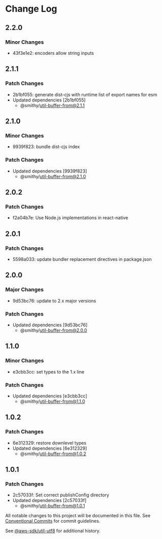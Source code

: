 # Change Log

## 2.2.0

### Minor Changes

- 43f3e1e2: encoders allow string inputs

## 2.1.1

### Patch Changes

- 2b1bf055: generate dist-cjs with runtime list of export names for esm
- Updated dependencies [2b1bf055]
  - @smithy/util-buffer-from@2.1.1

## 2.1.0

### Minor Changes

- 9939f823: bundle dist-cjs index

### Patch Changes

- Updated dependencies [9939f823]
  - @smithy/util-buffer-from@2.1.0

## 2.0.2

### Patch Changes

- f2a04b7e: Use Node.js implementations in react-native

## 2.0.1

### Patch Changes

- 5598a033: update bundler replacement directives in package.json

## 2.0.0

### Major Changes

- 9d53bc76: update to 2.x major versions

### Patch Changes

- Updated dependencies [9d53bc76]
  - @smithy/util-buffer-from@2.0.0

## 1.1.0

### Minor Changes

- e3cbb3cc: set types to the 1.x line

### Patch Changes

- Updated dependencies [e3cbb3cc]
  - @smithy/util-buffer-from@1.1.0

## 1.0.2

### Patch Changes

- 6e312329: restore downlevel types
- Updated dependencies [6e312329]
  - @smithy/util-buffer-from@1.0.2

## 1.0.1

### Patch Changes

- 2c57033f: Set correct publishConfig directory
- Updated dependencies [2c57033f]
  - @smithy/util-buffer-from@1.0.1

All notable changes to this project will be documented in this file.
See [Conventional Commits](https://conventionalcommits.org) for commit guidelines.

See [@aws-sdk/util-utf8](https://github.com/aws/aws-sdk-js-v3/blob/main/packages/util-utf8/CHANGELOG.md) for additional history.

